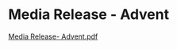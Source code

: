 # Media Release - Advent

[Media Release- Advent.pdf](Media%20Release%20-%20Advent%2026dd67fd80ff445892c4ce5cbc04ae81/Media_Release-_Advent.pdf)